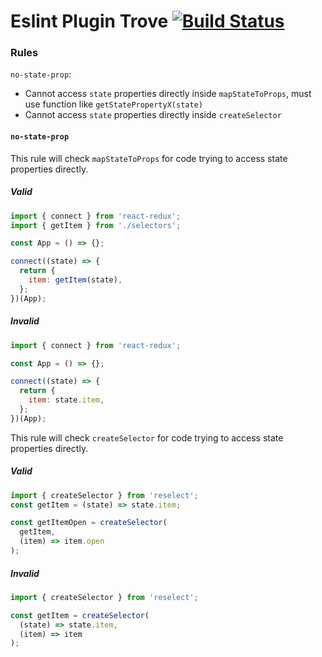 Eslint Plugin Trove [![Build Status](https://travis-ci.org/notion/eslint-plugin-trove.svg?branch=master)](https://travis-ci.org/notion/eslint-plugin-trove)
===================

### Rules

`no-state-prop`:
* Cannot access `state` properties directly inside `mapStateToProps`, must use function like `getStatePropertyX(state)`
* Cannot access `state` properties directly inside `createSelector`

#### `no-state-prop`

This rule will check `mapStateToProps` for code trying to access state properties directly.

##### Valid

```js
import { connect } from 'react-redux';
import { getItem } from './selectors';

const App = () => {};

connect((state) => {
  return {
    item: getItem(state),
  };
})(App);
```

##### Invalid

```js
import { connect } from 'react-redux';

const App = () => {};

connect((state) => {
  return {
    item: state.item,
  };
})(App);
```

This rule will check `createSelector` for code trying to access state properties directly.

##### Valid

```js
import { createSelector } from 'reselect';
const getItem = (state) => state.item;

const getItemOpen = createSelector(
  getItem,
  (item) => item.open
);
```

##### Invalid

```js
import { createSelector } from 'reselect';

const getItem = createSelector(
  (state) => state.item,
  (item) => item
);
```
